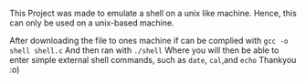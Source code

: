 This Project was made to emulate a shell on a unix like machine. Hence, this can only be used on a unix-based machine.

After downloading the file to ones machine if can be complied with
```gcc -o shell shell.c```
And then ran with
```./shell```
Where you will then be able to enter simple external shell commands, such as ```date```, ```cal```,and ```echo```
Thankyou :o)
